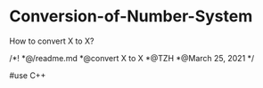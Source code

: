 # Conversion-of-Number-System
How to convert X to X?

/*!
  *@/readme.md
  *@convert X to X
  *@TZH
  *@March 25, 2021
*/

#use C++
